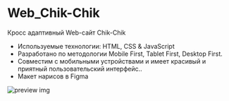 # Web_Chik-Chik
Кросс адаптивный Web-сайт Chik-Chik

- Используемые технологии: HTML, CSS & JavaScript
- Разработано по методологии Mobile First, Tablet First, Desktop First.
- Совместим с мобильными устройствами и имеет красивый и приятный пользовательский интерфейс..
- Макет нарисов в Figma

![preview img](/preview.png)
